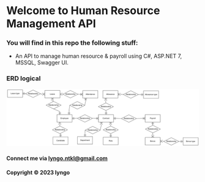 # Welcome to Human Resource Management API

### You will find in this repo the following stuff:

* An API to manage human resource & payroll using C#, ASP.NET 7, MSSQL, Swagger UI.

### ERD logical

![ERD logical](https://github.com/lyngo-ntkl/human-resource-management-api/blob/main/Diagram/ERD%20logical.png)

#### Connect me via lyngo.ntkl@gmail.com

#### Copyright &#169; 2023 lyngo
